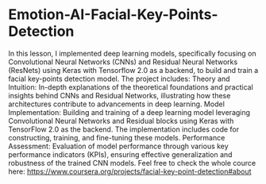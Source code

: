 # Emotion-AI-Facial-Key-Points-Detection
In this lesson, I implemented deep learning models, specifically focusing on Convolutional Neural Networks (CNNs) and Residual Neural Networks (ResNets) using Keras with Tensorflow 2.0 as a backend, to build and train a facial key-points detection model.
The project includes:
  Theory and Intuition: In-depth explanations of the theoretical foundations and practical insights behind CNNs and Residual Networks, illustrating how these architectures contribute to advancements in deep learning.
  Model Implementation: Building and training of a deep learning model leveraging Convolutional Neural Networks and Residual blocks using Keras with TensorFlow 2.0 as the backend. The implementation includes code for constructing, training, and fine-tuning these models.
  Performance Assessment: Evaluation of model performance through various key performance indicators (KPIs), ensuring effective generalization and robustness of the trained CNN models.
Feel free to check the whole cource here: https://www.coursera.org/projects/facial-key-point-detection#about
